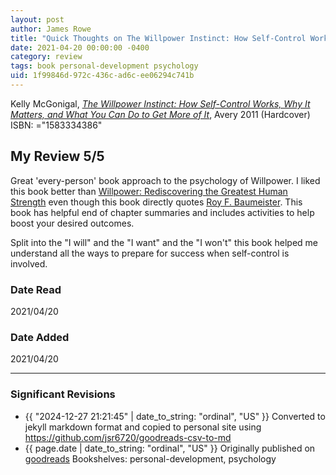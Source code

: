 ```yaml
---
layout: post
author: James Rowe
title: "Quick Thoughts on The Willpower Instinct: How Self-Control Works, Why It Matters, and What You Can Do to Get More of It"
date: 2021-04-20 00:00:00 -0400
category: review
tags: book personal-development psychology
uid: 1f99846d-972c-436c-ad6c-ee06294c741b
---
```


Kelly McGonigal, *[The Willpower Instinct: How Self-Control Works, Why It Matters, and What You Can Do to Get More of It](https://www.goodreads.com/book/show/10865206)*,  Avery 2011 (Hardcover) ISBN: ="1583334386"

## My Review 5/5

Great 'every-person' book approach to the psychology of Willpower. I liked this book better than [Willpower: Rediscovering the Greatest Human Strength](https://www.goodreads.com/book/show/11104933) even though this book directly quotes [Roy F. Baumeister](https://www.goodreads.com/author/show/132685). This book has helpful end of chapter summaries and includes activities to help boost your desired outcomes.

Split into the "I will" and the "I want" and the "I won't" this book helped me understand all the ways to prepare for success when self-control is involved.

### Date Read
2021/04/20

### Date Added
2021/04/20

---

### Significant Revisions

- {{ "2024-12-27 21:21:45" | date_to_string: "ordinal", "US" }} Converted to jekyll markdown format and copied to personal site using <https://github.com/jsr6720/goodreads-csv-to-md>
- {{ page.date | date_to_string: "ordinal", "US" }} Originally published on [goodreads](https://www.goodreads.com) Bookshelves: personal-development, psychology